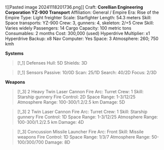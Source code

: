 ![[Pasted image 20241118201736.png]]
Craft: **Corellian Engineering Corporation YZ-900 Transport**
Affiliation: General / Empire
Era: Rise of the Empire
Type: Light freighter
Scale: Starfighter
Length: 54.3 meters
Skill: Space transports: YZ-900
Crew: 3, gunners: 4, skeleton: 2/+5
Crew Skill: Varies widely
Passengers: 14
Cargo Capacity: 100 metric tons
Consumables: 2 months
Cost: 300,000 (used)
Hyperdrive Multiplier: x1
Hyperdrive Backup: x8
Nav Computer: Yes
Space: 3
Atmosphere: 260; 750 kmh

**Systems**
> [!_1] Defenses
> Hull: 5D
> Shields: 3D

> [!_1] Sensors
> Passive: 10/0D
> Scan: 25/1D
> Search: 40/2D
> Focus: 2/3D

**Weapons**
> [!_3] 2 Heavy Twin Laser Cannon
> Fire Arc: Turret
> Crew: 1
> Skill: Starship gunnery
> Fire Control: 2D
> Space Range: 1-3/12/25
> Atmosphere Range: 100-300/1.2/2.5 km
> Damage: 5D

> [!_3] 2 Twin Laser Cannon
> Fire Arc: Turret
> Crew: 1
> Skill: Starship gunnery
> Fire Control: 1D
> Space Range: 1-3/12/25
> Atmosphere Range: 100-300/1.2/2.5 km
> Damage: 4D

> [!_3] Concussion Missile Launcher
> Fire Arc: Front
> Skill: Missile weapons
> Fire Control: 1D
> Space Range: 1/3/7
> Atmosphere Range: 50-100/300/700
> Damage: 8D